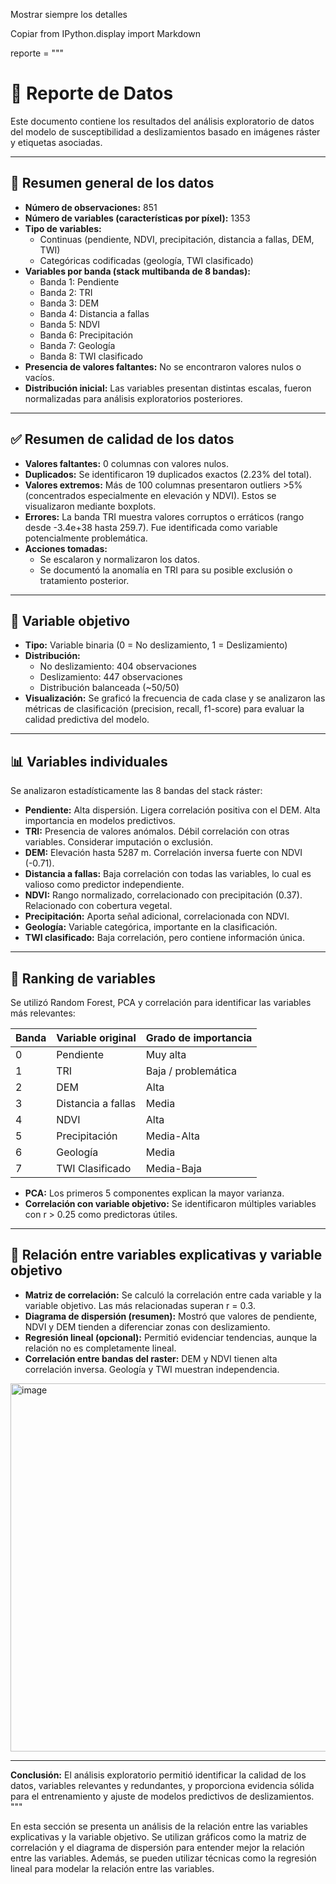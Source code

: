 Mostrar siempre los detalles

Copiar
from IPython.display import Markdown

reporte = """
# 🧾 Reporte de Datos

Este documento contiene los resultados del análisis exploratorio de datos del modelo de susceptibilidad a deslizamientos basado en imágenes ráster y etiquetas asociadas.

---

## 📌 Resumen general de los datos

- **Número de observaciones:** 851
- **Número de variables (características por píxel):** 1353
- **Tipo de variables:** 
  - Continuas (pendiente, NDVI, precipitación, distancia a fallas, DEM, TWI)
  - Categóricas codificadas (geología, TWI clasificado)
- **Variables por banda (stack multibanda de 8 bandas):**
  - Banda 1: Pendiente
  - Banda 2: TRI
  - Banda 3: DEM
  - Banda 4: Distancia a fallas
  - Banda 5: NDVI
  - Banda 6: Precipitación
  - Banda 7: Geología
  - Banda 8: TWI clasificado
- **Presencia de valores faltantes:** No se encontraron valores nulos o vacíos.
- **Distribución inicial:** Las variables presentan distintas escalas, fueron normalizadas para análisis exploratorios posteriores.

---

## ✅ Resumen de calidad de los datos

- **Valores faltantes:** 0 columnas con valores nulos.
- **Duplicados:** Se identificaron 19 duplicados exactos (2.23% del total).
- **Valores extremos:** Más de 100 columnas presentaron outliers >5% (concentrados especialmente en elevación y NDVI). Estos se visualizaron mediante boxplots.
- **Errores:** La banda TRI muestra valores corruptos o erráticos (rango desde -3.4e+38 hasta 259.7). Fue identificada como variable potencialmente problemática.
- **Acciones tomadas:**
  - Se escalaron y normalizaron los datos.
  - Se documentó la anomalía en TRI para su posible exclusión o tratamiento posterior.

---

## 🎯 Variable objetivo

- **Tipo:** Variable binaria (0 = No deslizamiento, 1 = Deslizamiento)
- **Distribución:**
  - No deslizamiento: 404 observaciones
  - Deslizamiento: 447 observaciones
  - Distribución balanceada (~50/50)
- **Visualización:** Se graficó la frecuencia de cada clase y se analizaron las métricas de clasificación (precision, recall, f1-score) para evaluar la calidad predictiva del modelo.

---

## 📊 Variables individuales

Se analizaron estadísticamente las 8 bandas del stack ráster:

- **Pendiente:** Alta dispersión. Ligera correlación positiva con el DEM. Alta importancia en modelos predictivos.
- **TRI:** Presencia de valores anómalos. Débil correlación con otras variables. Considerar imputación o exclusión.
- **DEM:** Elevación hasta 5287 m. Correlación inversa fuerte con NDVI (-0.71).
- **Distancia a fallas:** Baja correlación con todas las variables, lo cual es valioso como predictor independiente.
- **NDVI:** Rango normalizado, correlacionado con precipitación (0.37). Relacionado con cobertura vegetal.
- **Precipitación:** Aporta señal adicional, correlacionada con NDVI.
- **Geología:** Variable categórica, importante en la clasificación.
- **TWI clasificado:** Baja correlación, pero contiene información única.

---

## 🏅 Ranking de variables

Se utilizó Random Forest, PCA y correlación para identificar las variables más relevantes:

| Banda | Variable original | Grado de importancia |
|-------|-------------------|----------------------|
| 0     | Pendiente         | Muy alta             |
| 1     | TRI               | Baja / problemática  |
| 2     | DEM               | Alta                 |
| 3     | Distancia a fallas| Media                |
| 4     | NDVI              | Alta                 |
| 5     | Precipitación     | Media-Alta           |
| 6     | Geología          | Media                |
| 7     | TWI Clasificado   | Media-Baja           |

- **PCA:** Los primeros 5 componentes explican la mayor varianza.
- **Correlación con variable objetivo:** Se identificaron múltiples variables con r > 0.25 como predictoras útiles.

---

## 🔁 Relación entre variables explicativas y variable objetivo

- **Matriz de correlación:** Se calculó la correlación entre cada variable y la variable objetivo. Las más relacionadas superan r = 0.3.
- **Diagrama de dispersión (resumen):** Mostró que valores de pendiente, NDVI y DEM tienden a diferenciar zonas con deslizamiento.
- **Regresión lineal (opcional):** Permitió evidenciar tendencias, aunque la relación no es completamente lineal.
- **Correlación entre bandas del raster:** DEM y NDVI tienen alta correlación inversa. Geología y TWI muestran independencia.
  
<img width="695" height="589" alt="image" src="https://github.com/user-attachments/assets/52599430-6805-4169-9c92-6cde746ff93f" />

---

**Conclusión:** El análisis exploratorio permitió identificar la calidad de los datos, variables relevantes y redundantes, y proporciona evidencia sólida para el entrenamiento y ajuste de modelos predictivos de deslizamientos.
"""

En esta sección se presenta un análisis de la relación entre las variables explicativas y la variable objetivo. Se utilizan gráficos como la matriz de correlación y el diagrama de dispersión para entender mejor la relación entre las variables. Además, se pueden utilizar técnicas como la regresión lineal para modelar la relación entre las variables.
